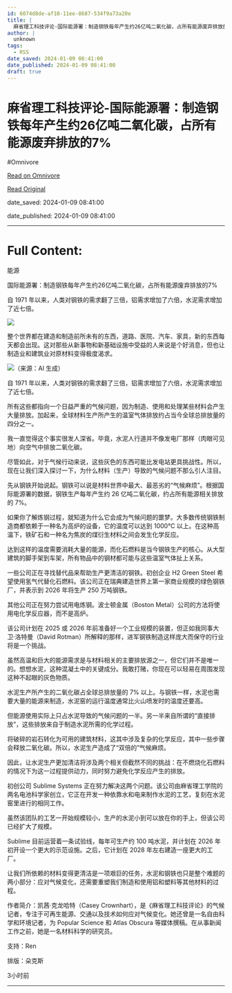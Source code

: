 ```yaml
---
id: 6074d8de-af10-11ee-8687-534f9a73a20e
title: |
  麻省理工科技评论-国际能源署：制造钢铁每年产生约26亿吨二氧化碳，占所有能源废弃排放的7%
author: |
  unknown
tags:
  - RSS
date_saved: 2024-01-09 08:41:00
date_published: 2024-01-09 08:41:00
draft: true
---
```


# 麻省理工科技评论-国际能源署：制造钢铁每年产生约26亿吨二氧化碳，占所有能源废弃排放的7%
#Omnivore

[Read on Omnivore](https://omnivore.app/me/26-7-18cef29b353)

[Read Original](https://www.mittrchina.com/news/detail/12844)

date_saved: 2024-01-09 08:41:00

date_published: 2024-01-09 08:41:00

--- 

# Full Content: 

能源

国际能源署：制造钢铁每年产生约26亿吨二氧化碳，占所有能源废弃排放的7%

自 1971 年以来，人类对钢铁的需求翻了三倍，铝需求增加了六倍，水泥需求增加了近七倍。

![](https://proxy-prod.omnivore-image-cache.app/0x0,sePOdfWJNx59kX-hTIXieLoA6C5vWh-lq6ZJcyfE-xeE/https://image.deeptechchina.com/article/2024010614154838642.png?imageView2/2/w/504/h/280)

整个世界都在建造和制造前所未有的东西，道路、医院、汽车、家具，新的东西每天都会出现。这对那些从新事物和新基础设施中受益的人来说是个好消息，但也让制造业和建筑业对原材料变得极度渴求。

![](https://proxy-prod.omnivore-image-cache.app/0x0,sdSYwEhIwQlg04g2o3HUY9LTkis5YyrfCkehJ-UtrWmw/https://p3-sign.toutiaoimg.com/tos-cn-i-6w9my0ksvp/3e8140cd2d9247fb9c929ccbe5f18a0a~tplv-obj.image?lk3s=ef143cfe&traceid=2024010614152937C3D05311E45FDC7EC0&x-expires=2147483647&x-signature=rW03BPQ67fa5oTrO2kDfYrFOd78%3D)（来源：AI 生成）

自 1971 年以来，人类对钢铁的需求翻了三倍，铝需求增加了六倍，水泥需求增加了近七倍。

所有这些都指向一个日益严重的气候问题，因为制造、使用和处理某些材料会产生大量排放。加起来，全球材料生产所产生的温室气体排放约占当今全球总排放量的四分之一。

我一直觉得这个事实很发人深省。毕竟，水泥人行道并不像发电厂那样（肉眼可见地）向空气中排放二氧化碳。

尽管如此，对于气候行动来说，这些灰色的东西可能比发电站更具挑战性。所以，现在让我们深入探讨一下，为什么材料（生产）导致的气候问题不那么引人注目。

先从钢铁开始说起。钢铁可以说是材料世界中最大、最恶劣的“气候麻烦”。根据国际能源署的数据，钢铁生产每年产生约 26 亿吨二氧化碳，约占所有能源相关排放的 7%。

如果你了解炼钢过程，就知道为什么它会成为气候问题的噩梦。大多数传统钢铁制造商都依赖于一种名为高炉的设备，它的温度可以达到 1000°C 以上。在这种高温下，铁矿石和一种名为焦炭的煤衍生材料之间会发生化学反应。

达到这样的温度需要消耗大量的能源，而化石燃料是当今钢铁生产的核心。从大型建筑的脚手架到车架，所有物品中的钢材都可能与这些温室气体扯上关系。

一些公司正在寻找替代品来帮助生产更清洁的钢铁。初创企业 H2 Green Steel 希望使用氢气代替化石燃料。该公司正在瑞典建造世界上第一家商业规模的绿色钢铁厂，并表示到 2026 年将生产 250 万吨钢铁。

其他公司正在努力尝试用电炼钢。波士顿金属（Boston Metal）公司的方法将使用电化学反应器，而不是高炉。

该公司计划在 2025 或 2026 年前准备好一个工业规模的装置，但正如我同事大卫·洛特曼（David Rotman）所解释的那样，进军钢铁制造这样庞大而保守的行业将是一个挑战。

虽然高温和巨大的能源需求是与材料相关的主要排放源之一，但它们并不是唯一的。想想水泥，这种混凝土中的关键成分。我敢打赌，你现在可以轻易在周围发现这种不起眼的灰色物质。

水泥生产所产生的二氧化碳占全球总排放量的 7% 以上。与钢铁一样，水泥也需要大量的能源来制造，水泥窑的运行温度通常比火山喷发时的温度还要高。

但能源使用实际上只占水泥导致的气候问题的一半。另一半来自所谓的“直接排放”，这些排放来自于制造水泥所需的化学过程。

将破碎的岩石转化为可用的建筑材料，这其中涉及复杂的化学反应，其中一些步骤会释放二氧化碳。所以，水泥生产造成了“双倍的”气候麻烦。

因此，让水泥生产更加清洁将涉及两个相关但截然不同的挑战：在不燃烧化石燃料的情况下为这一过程提供动力，同时努力避免化学反应产生的排放。

初创公司 Sublime Systems 正在努力解决这两个问题。该公司由麻省理工学院的两名电池科学家创立，它正在开发一种依靠水和电来制作水泥的工艺，复刻在水泥窑里进行的相同工作。

虽然该团队的工艺一开始规模较小，生产的水泥小到可以放在你的手上，但该公司已经扩大了规模。

Sublime 目前运营着一条试验线，每年可生产约 100 吨水泥，并计划在 2026 年初开设一个更大的示范设施。之后，它计划在 2028 年左右建造一座更大的工厂。

让我们所依赖的材料变得更清洁是一项艰巨的任务，水泥和钢铁也只是整个难题的两小部分：应对气候变化，还需要重塑我们制造和使用铝和塑料等其他材料的过程。

作者简介：凯茜·克龙哈特（Casey Crownhart），是《麻省理工科技评论》的气候记者，专注于可再生能源、交通以及技术如何应对气候变化。她还曾是一名自由科学和环境记者，为 Popular Science 和 Atlas Obscura 等媒体撰稿。在从事新闻工作之前，她是一名材料科学的研究员。

支持：Ren

排版：朵克斯

3小时前

---

